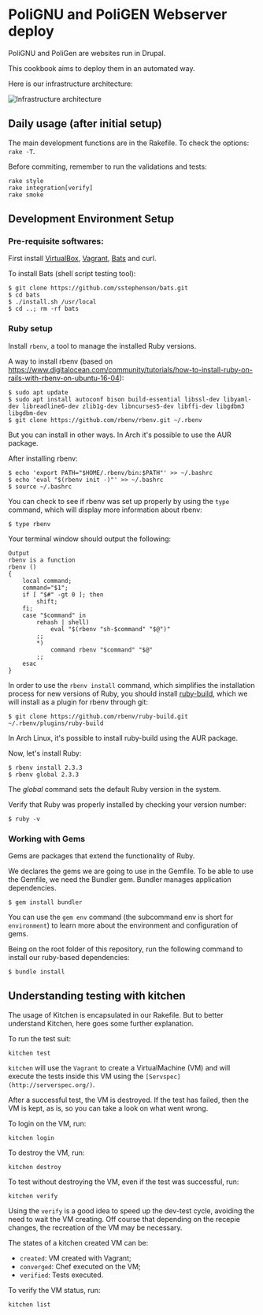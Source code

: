 # PoliGNU and PoliGEN Webserver deploy

PoliGNU and PoliGen are websites run in Drupal.

This cookbook aims to deploy them in an automated way.

Here is our infrastructure architecture:

![Infrastructure architecture](https://raw.github.com/PoliGNU/sitedeploy/master/infra.png)

## Daily usage (after initial setup)

The main development functions are in the Rakefile. To check the options: `rake -T`.

Before commiting, remember to run the validations and tests:

    rake style
    rake integration[verify]
    rake smoke

## Development Environment Setup

### Pre-requisite softwares:

First install [VirtualBox](http://virtualbox.org),
[Vagrant](http://vagrantup.com),
[Bats](https://github.com/sstephenson/bats) and curl.

To install Bats (shell script testing tool):

```shell
$ git clone https://github.com/sstephenson/bats.git
$ cd bats
$ ./install.sh /usr/local
$ cd ..; rm -rf bats
```

### Ruby setup

Install `rbenv`, a tool to manage the installed Ruby versions.

A way to install rbenv (based on https://www.digitalocean.com/community/tutorials/how-to-install-ruby-on-rails-with-rbenv-on-ubuntu-16-04):

```shell
$ sudo apt update
$ sudo apt install autoconf bison build-essential libssl-dev libyaml-dev libreadline6-dev zlib1g-dev libncurses5-dev libffi-dev libgdbm3 libgdbm-dev
$ git clone https://github.com/rbenv/rbenv.git ~/.rbenv
```

But you can install in other ways. In Arch it's possible to use the AUR package.

After installing rbenv:

```shell
$ echo 'export PATH="$HOME/.rbenv/bin:$PATH"' >> ~/.bashrc
$ echo 'eval "$(rbenv init -)"' >> ~/.bashrc
$ source ~/.bashrc
```

You can check to see if rbenv was set up properly by using the `type` command,
which will display more information about rbenv:

```shell
$ type rbenv
```

Your terminal window should output the following:

    Output
    rbenv is a function
    rbenv ()
    {
        local command;
        command="$1";
        if [ "$#" -gt 0 ]; then
            shift;
        fi;
        case "$command" in
            rehash | shell)
                eval "$(rbenv "sh-$command" "$@")"
            ;;
            *)
                command rbenv "$command" "$@"
            ;;
        esac
    }

In order to use the `rbenv install` command, which simplifies the installation
process for new versions of Ruby, you should install
[ruby-build](https://github.com/rbenv/ruby-build), which we will install as a
plugin for rbenv through git:

```shell
$ git clone https://github.com/rbenv/ruby-build.git ~/.rbenv/plugins/ruby-build
```

In Arch Linux, it's possible to install ruby-build using the AUR package.

Now, let's install Ruby:

```shell
$ rbenv install 2.3.3
$ rbenv global 2.3.3
```

The *global* command sets the default Ruby version in the system.

Verify that Ruby was properly installed by checking your version number:

```shell
$ ruby -v
```

### Working with Gems

Gems are packages that extend the functionality of Ruby.

We declares the gems we are going to use in the Gemfile. To be able to use the Gemfile, we need the Bundler gem.
Bundler manages application dependencies.

```shell
$ gem install bundler
```

You can use the `gem env` command (the subcommand env is short for
`environment`) to learn more about the environment and configuration of gems.

Being on the root folder of this repository, run the following command to
install our ruby-based dependencies:

```shell
$ bundle install
```

## Understanding testing with kitchen

The usage of Kitchen is encapsulated in our Rakefile. 
But to better understand Kitchen, here goes some further explanation.

To run the test suit:

```kitchen test```

`kitchen` will use the `Vagrant` to create a VirtualMachine (VM) and will
execute the tests inside this VM using the
`[Servspec](http://serverspec.org/)`.

After a successful test, the VM is destroyed. If the test has failed, then the
VM is kept, as is, so you can take a look on what went wrong.

To login on the VM, run:

```kitchen login```

To destroy the VM, run:

```kitchen destroy```

To test without destroying the VM, even if the test was successful, run:

```kitchen verify```

Using the `verify` is a good idea to speed up the dev-test cycle, avoiding the
need to wait the VM creating. Off course that depending on the recepie changes,
the recreation of the VM may be necessary.

The states of a kitchen created VM can be:
* `created`: VM created with Vagrant;
* `converged`: Chef executed on the VM;
* `verified`: Tests executed.

To verify the VM status, run:

```kitchen list```

